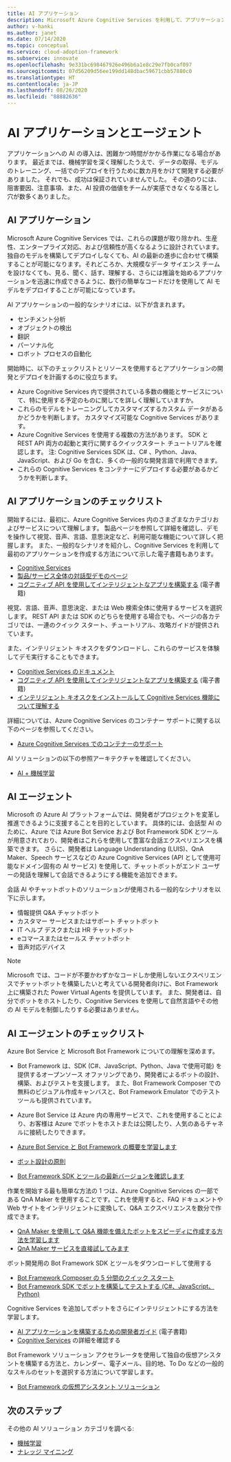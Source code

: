 ```yaml
---
title: AI アプリケーション
description: Microsoft Azure Cognitive Services を利用して、アプリケーションに AI を導入します。
author: v-hanki
ms.author: janet
ms.date: 07/14/2020
ms.topic: conceptual
ms.service: cloud-adoption-framework
ms.subservice: innovate
ms.openlocfilehash: 9e331bc698467926e496b6a1e8c29e7fb0caf097
ms.sourcegitcommit: 07d56209d56ee199dd148dbac59671cbb57880c0
ms.translationtype: HT
ms.contentlocale: ja-JP
ms.lasthandoff: 08/26/2020
ms.locfileid: "88882636"
---
```

# <a name="ai-applications-and-agents"></a>AI アプリケーションとエージェント

アプリケーションへの AI の導入は、困難かつ時間がかかる作業になる場合があります。 最近までは、機械学習を深く理解したうえで、データの取得、モデルのトレーニング、一括でのデプロイを行うために数カ月をかけて開発する必要がありました。 それでも、成功は保証されていませんでした。 その道のりには、阻害要因、注意事項、また、AI 投資の価値をチームが実感できなくなる落とし穴が数多くありました。

## <a name="ai-applications"></a>AI アプリケーション

Microsoft Azure Cognitive Services では、これらの課題が取り除かれ、生産性、エンタープライズ対応、および信頼性が高くなるように設計されています。 独自のモデルを構築してデプロイしなくても、AI の最新の進歩に合わせて構築することが可能になります。それどころか、大規模なデータ サイエンス チームを設けなくても、見る、聞く、話す、理解する、さらには推論を始めるアプリケーションを迅速に作成できるように、数行の簡単なコードだけを使用して AI モデルをデプロイすることが可能になっています。

AI アプリケーションの一般的なシナリオには、以下が含まれます。

- センチメント分析
- オブジェクトの検出
- 翻訳
- パーソナル化
- ロボット プロセスの自動化

開始時に、以下のチェックリストとリソースを使用するとアプリケーションの開発とデプロイを計画するのに役立ちます。

- Azure Cognitive Services 内で提供されている多数の機能とサービスについて、特に使用する予定のものに関してを詳しく理解していますか。
- これらのモデルをトレーニングしてカスタマイズするカスタム データがあるかどうかを判断します。 カスタマイズ可能な Cognitive Services があります。
- Azure Cognitive Services を使用する複数の方法があります。 SDK と REST API 両方の起動と実行に関するクイックスタート チュートリアルを確認します。 注: Cognitive Services SDK は、C# 、Python、Java、JavaScript、および Go を含む、多くの一般的な開発言語で利用できます。
- これらの Cognitive Services をコンテナーにデプロイする必要があるかどうかを判断します。

## <a name="ai-applications-checklist"></a>AI アプリケーションのチェックリスト

開始するには、最初に、Azure Cognitive Services 内のさまざまなカテゴリおよびサービスについて理解します。 製品ページを参照して詳細を確認し、デモを操作して視覚、音声、言語、意思決定など、利用可能な機能について詳しく把握します。 また、一般的なシナリオを紹介し、Cognitive Services を利用して最初のアプリケーションを作成する方法について示した電子書籍もあります。

- [Cognitive Services](/azure/cognitive-services/welcome)
- [製品/サービス全体の対話型デモのページ](https://azure.microsoft.com/services/cognitive-services/)
- [コグニティブ API を使用してインテリジェントなアプリを構築する](https://azure.microsoft.com/resources/building-intelligent-apps-with-cognitive-apis/) (電子書籍)

視覚、言語、音声、意思決定、または Web 検索全体に使用するサービスを選択します。 REST API または SDK のどちらを使用する場合でも、ページの各カテゴリでは、一連のクイック スタート、チュートリアル、攻略ガイドが提供されています。

<!-- docsTest:casing "Intelligent Kiosk" -->

また、インテリジェント キオスクをダウンロードし、これらのサービスを体験してデモ実行することもできます。

- [Cognitive Services のドキュメント](/azure/cognitive-services/)
- [コグニティブ API を使用してインテリジェントなアプリを構築する](https://azure.microsoft.com/resources/building-intelligent-apps-with-cognitive-apis/) (電子書籍)
- [インテリジェント キオスクをインストールして Cognitive Services 機能について理解する](https://github.com/Microsoft/Cognitive-Samples-IntelligentKiosk)

詳細については、Azure Cognitive Services のコンテナー サポートに関する以下のページを参照してください。

- [Azure Cognitive Services でのコンテナーのサポート](/azure/cognitive-services/cognitive-services-container-support?tabs=luis)

AI ソリューションの以下の参照アーキテクチャを確認してください。

- [AI + 機械学習](/azure/architecture/browse/#ai--machine-learning)

## <a name="ai-agents"></a>AI エージェント

Microsoft の Azure AI プラットフォームでは、開発者がプロジェクトを変革し推進できるように支援することを目的としています。 具体的には、会話型 AI のために、Azure では Azure Bot Service および Bot Framework SDK とツールが用意されており、開発者はこれらを使用して豊富な会話エクスペリエンスを構築できます。 さらに、開発者は Language Understanding (LUIS)、QnA Maker、Speech サービスなどの Azure Cognitive Services (API として使用可能なドメイン固有の AI サービス) を使用して、チャットボットがエンド ユーザーの発話を理解して会話できるようにする機能を追加できます。

会話 AI やチャットボットのソリューションが使用される一般的なシナリオを以下に示します。

- 情報提供 Q&A チャットボット
- カスタマー サービスまたはサポート チャットボット
- IT ヘルプ デスクまたは HR チャットボット
- eコマースまたはセールス チャットボット
- 音声対応デバイス

> [!NOTE]
> Microsoft では、コードが不要かわずかなコードしか使用しないエクスペリエンスでチャットボットを構築したいと考えている開発者向けに、Bot Framework 上に構築された Power Virtual Agents を提供しています。 また、開発者は、自分でボットをホストしたり、Cognitive Services を使用して自然言語やその他の AI モデルを制御したりする必要はありません。

## <a name="ai-agents-checklist"></a>AI エージェントのチェックリスト

Azure Bot Service と Microsoft Bot Framework についての理解を深めます。

- Bot Framework は、SDK (C#、JavaScript、Python、Java で使用可能) を提供するオープンソース オファリングであり、開発者によるボットの設計、構築、およびテストを支援します。 また、Bot Framework Composer での無料のビジュアル作成キャンバスと、Bot Framework Emulator でのテスト ツールも提供されています。
- Azure Bot Service は Azure 内の専用サービスで、これを使用することにより、お客様は Azure でボットをホストまたは公開したり、人気のあるチャネルに接続したりできます。

- [Azure Bot Service と Bot Framework の概要を学習します](/azure/bot-service/bot-service-overview-introduction?view=azure-bot-service-4.0)
- [ボット設計の原則](/azure/bot-service/bot-service-design-principles?view=azure-bot-service-4.0)
- [Bot Framework SDK とツールの最新バージョンを確認します](/azure/bot-service/what-is-new?view=azure-bot-service-4.0)

作業を開始する最も簡単な方法の 1 つは、Azure Cognitive Services の一部である QnA Maker を使用することです。これを使用すると、FAQ ドキュメントや Web サイトをインテリジェントに変換して、Q&A エクスペリエンスを数分で作成できます。

- [QnA Maker を使用して Q&A 機能を備えたボットをスピーディに作成する方法を学習します](/azure/bot-service/bot-builder-tutorial-add-qna?tabs=csharp&view=azure-bot-service-4.0)
- [QnA Maker サービスを直接試してみます](https://www.qnamaker.ai/)

ボット開発用の Bot Framework SDK とツールをダウンロードして使用する

- [Bot Framework Composer の 5 分間のクイック スタート](/composer/)
- [Bot Framework SDK でボットを構築してテストする (C#、JavaScript、Python)](/azure/bot-service/dotnet/bot-builder-dotnet-sdk-quickstart?view=azure-bot-service-4.0)

Cognitive Services を追加してボットをさらにインテリジェントにする方法を学習します。

- [AI アプリケーションを構築するための開発者ガイド](https://www.oreilly.com/library/view/a-developers-guide/9781492080619/) (電子書籍)
- [Cognitive Services](/azure/cognitive-services/) の詳細を確認する

Bot Framework ソリューション アクセラレータを使用して独自の仮想アシスタントを構築する方法と、カレンダー、電子メール、目的地、To Do などの一般的なスキルのセットを選択する方法について学習します。

- [Bot Framework の仮想アシスタント ソリューション](https://microsoft.github.io/botframework-solutions/index)

## <a name="next-steps"></a>次のステップ

その他の AI ソリューション カテゴリを調べる:

- [機械学習](./machine-learning.md)
- [ナレッジ マイニング](./knowledge-mining.md)
